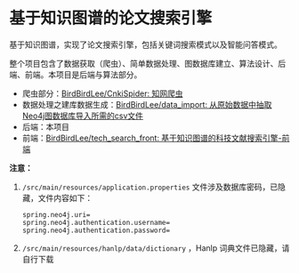 # 基于知识图谱的论文搜索引擎
基于知识图谱，实现了论文搜索引擎，包括关键词搜索模式以及智能问答模式。  

整个项目包含了数据获取（爬虫）、简单数据处理、图数据库建立、算法设计、后端、前端。本项目是后端与算法部分。  

* 爬虫部分：[BirdBirdLee/CnkiSpider: 知网爬虫](https://github.com/BirdBirdLee/CnkiSpider)  
* 数据处理之建库数据生成：[BirdBirdLee/data_import: 从原始数据中抽取Neo4j图数据库导入所需的csv文件](https://github.com/BirdBirdLee/data_import)  
* 后端：本项目  
* 前端：[BirdBirdLee/tech_search_front: 基于知识图谱的科技文献搜索引擎-前端](https://github.com/BirdBirdLee/tech_search_front)    

**注意：**  

1. `/src/main/resources/application.properties` 文件涉及数据库密码，已隐藏，文件内容如下：
   
    ```
    spring.neo4j.uri=
    spring.neo4j.authentication.username=
    spring.neo4j.authentication.password=
    ```
    
2. `/src/main/resources/hanlp/data/dictionary` ，Hanlp 词典文件已隐藏，请自行下载